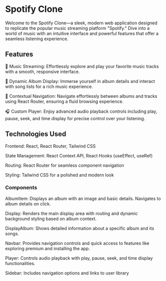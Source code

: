 # Spotify Clone
Welcome to the Spotify Clone—a sleek, modern web application designed to replicate the popular music streaming platform "Spotify." Dive into a world of music with an intuitive interface and powerful features that offer a seamless listening experience.

## Features
🎵 Music Streaming: Effortlessly explore and play your favorite music tracks with a smooth, responsive interface.

🎤 Dynamic Album Display: Immerse yourself in album details and interact with song lists for a rich music experience.

🔄 Contextual Navigation: Navigate effortlessly between albums and tracks using React Router, ensuring a fluid browsing experience.

🎧 Custom Player: Enjoy advanced audio playback controls including play, pause, seek, and time display for precise control over your listening.

## Technologies Used
Frontend: React, React Router, Tailwind CSS

State Management: React Context API, React Hooks (useEffect, useRef)

Routing: React Router for seamless component navigation

Styling: Tailwind CSS for a polished and modern look

### Components
AlbumItem: Displays an album with an image and basic details. Navigates to album details on click.

Display: Renders the main display area with routing and dynamic background styling based on album context.

DisplayAlbum: Shows detailed information about a specific album and its songs.

Navbar: Provides navigation controls and quick access to features like exploring premium and installing the app.

Player: Controls audio playback with play, pause, seek, and time display functionalities.

Sidebar: Includes navigation options and links to user library

